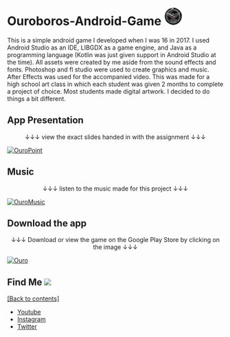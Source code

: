 # Ouroboros-Android-Game <img src="https://github.com/WilliamAmbrozic/Ouroboros-Android-Game/blob/master/Screenshots/LOGO.png" width="42">
This is a simple android game I developed when I was 16 in 2017. I used Android Studio as an IDE, LIBGDX as a game engine, and Java as a programming language (Kotlin was just given support in Android Studio at the time). All assets were created by me aside from the sound effects and fonts. Photoshop and fl studio were used to create graphics and music. After Effects was used for the accompanied video. This was made for a high school art class in which each student was given 2 months to complete a project of choice. Most students made digital artwork. I decided to do things a bit different.

## App Presentation
<p align="center"> ↓↓↓ view the exact slides handed in with the assignment ↓↓↓ </p>

[![OuroPoint](https://imgur.com/download/k9r8TZr)](https://github.com/WilliamAmbrozic/Ouroboros-Android-Game/blob/master/Screenshots/Ouroboros.pptx?raw=true)

## Music
<p align="center"> ↓↓↓ listen to the music made for this project ↓↓↓ </p>

[![OuroMusic](https://imgur.com/download/ALPBghu)](https://www.youtube.com/watch?v=EMU1n3Dfgg0)

## Download the app
<p align="center">↓↓↓ Download or view the game on the Google Play Store by clicking on the image ↓↓↓</p>

[![Ouro](https://i.imgur.com/CIchpsu.png)](https://play.google.com/store/apps/details?id=com.game.willouroboros&hl=en)

## Find Me <img src="https://imgur.com/download/HT8IjZ5" width="42"> 

[[Back to contents]](https://github.com/WilliamAmbrozic/Multiplication-Visualizer#contents)

- [Youtube](https://www.youtube.com/channel/UCL-VushY6SO0ofPTZ8iB3ag)
- [Instagram](https://www.instagram.com/williamambrozic)
- [Twitter](https://twitter.com/WilliamAmbrozic)
